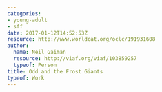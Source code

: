```yaml
---
categories:
- young-adult
- sff
date: 2017-01-12T14:52:53Z
resource: http://www.worldcat.org/oclc/191931608
author:
  name: Neil Gaiman
  resource: http://viaf.org/viaf/103859257
  typeof: Person
title: Odd and the Frost Giants
typeof: Work
---
```


